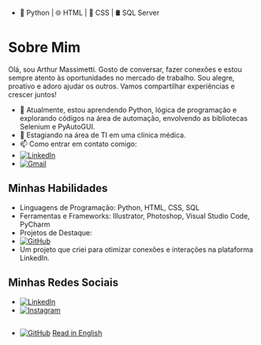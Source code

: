 - 🐍 Python | 🌐 HTML | 🎨 CSS | 🛢️ SQL Server
 
# Sobre Mim

Olá, sou Arthur Massimetti. Gosto de conversar, fazer conexões e estou sempre atento às oportunidades no mercado de trabalho. Sou alegre, proativo e adoro ajudar os outros. Vamos compartilhar experiências e crescer juntos!



- 🌱 Atualmente, estou aprendendo Python, lógica de programação e explorando códigos na área de automação, envolvendo as bibliotecas Selenium e PyAutoGUI.
- 💼 Estagiando na área de TI em uma clínica médica.
- 📫 Como entrar em contato comigo:
- [![LinkedIn](https://img.shields.io/badge/LinkedIn-0077B5?style=for-the-badge&logo=linkedin&logoColor=white)](https://bit.ly/464Q9yO)
- [![Gmail](https://img.shields.io/badge/Gmail-D14836?style=for-the-badge&logo=gmail&logoColor=white)](mailto:arthursartori27@gmail.com)



## Minhas Habilidades

- Linguagens de Programação: Python, HTML, CSS, SQL
- Ferramentas e Frameworks: Illustrator, Photoshop, Visual Studio Code, PyCharm
- Projetos de Destaque:
- [![GitHub](https://img.shields.io/badge/GitHub-100000?style=for-the-badge&logo=github&logoColor=white)](https://github.com/arthurmassimetti/BOTLINKEDIN)
- Um projeto que criei para otimizar conexões e interações na plataforma LinkedIn.


## Minhas Redes Sociais

- [![LinkedIn](https://img.shields.io/badge/LinkedIn-0077B5?style=for-the-badge&logo=linkedin&logoColor=white)](https://bit.ly/464Q9yO)
- [![Instagram](https://img.shields.io/badge/Instagram-E4405F?style=for-the-badge&logo=instagram&logoColor=white)](https://www.instagram.com/arthurmassimetti/)



##
- [![GitHub](https://img.shields.io/badge/GitHub-100000?style=for-the-badge&logo=github&logoColor=white)](https://bit.ly/455Cx55) [Read in English](https://bit.ly/455Cx55)







